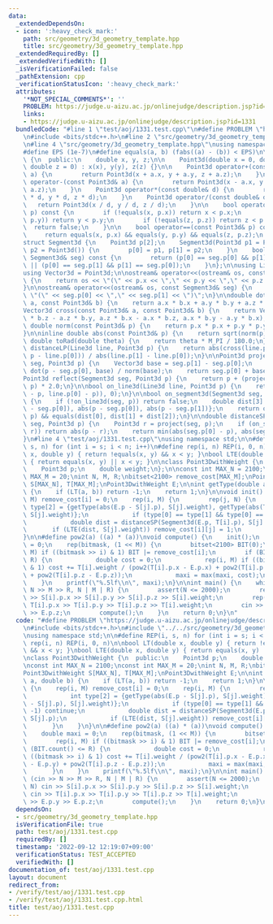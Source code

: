 ```yaml
---
data:
  _extendedDependsOn:
  - icon: ':heavy_check_mark:'
    path: src/geometry/3d_geometry_template.hpp
    title: src/geometry/3d_geometry_template.hpp
  _extendedRequiredBy: []
  _extendedVerifiedWith: []
  _isVerificationFailed: false
  _pathExtension: cpp
  _verificationStatusIcon: ':heavy_check_mark:'
  attributes:
    '*NOT_SPECIAL_COMMENTS*': ''
    PROBLEM: https://judge.u-aizu.ac.jp/onlinejudge/description.jsp?id=1331
    links:
    - https://judge.u-aizu.ac.jp/onlinejudge/description.jsp?id=1331
  bundledCode: "#line 1 \"test/aoj/1331.test.cpp\"\n#define PROBLEM \"https://judge.u-aizu.ac.jp/onlinejudge/description.jsp?id=1331\"\
    \n#include <bits/stdc++.h>\n#line 2 \"src/geometry/3d_geometry_template.hpp\"\n\
    \n#line 4 \"src/geometry/3d_geometry_template.hpp\"\nusing namespace std;\n\n\
    #define EPS (1e-7)\n#define equals(a, b) (fabs((a) - (b)) < EPS)\n\nclass Point3d\
    \ {\n  public:\n    double x, y, z;\n\n    Point3d(double x = 0, double y = 0,\
    \ double z = 0) : x(x), y(y), z(z) {}\n\n    Point3d operator+(const Point3d&\
    \ a) {\n        return Point3d(x + a.x, y + a.y, z + a.z);\n    }\n    Point3d\
    \ operator-(const Point3d& a) {\n        return Point3d(x - a.x, y - a.y, z -\
    \ a.z);\n    }\n    Point3d operator*(const double& d) {\n        return Point3d(x\
    \ * d, y * d, z * d);\n    }\n    Point3d operator/(const double& d) {\n     \
    \   return Point3d(x / d, y / d, z / d);\n    }\n\n    bool operator<(const Point3d&\
    \ p) const {\n        if (!equals(x, p.x)) return x < p.x;\n        if (!equals(y,\
    \ p.y)) return y < p.y;\n        if (!equals(z, p.z)) return z < p.z;\n      \
    \  return false;\n    }\n\n    bool operator==(const Point3d& p) const {\n   \
    \     return equals(x, p.x) && equals(y, p.y) && equals(z, p.z);\n    }\n};\n\n\
    struct Segment3d {\n    Point3d p[2];\n    Segment3d(Point3d p1 = Point3d(), Point3d\
    \ p2 = Point3d()) {\n        p[0] = p1, p[1] = p2;\n    }\n    bool operator==(const\
    \ Segment3d& seg) const {\n        return (p[0] == seg.p[0] && p[1] == seg.p[1])\
    \ || (p[0] == seg.p[1] && p[1] == seg.p[0]);\n    }\n};\n\nusing Line3d = Segment3d;\n\
    using Vector3d = Point3d;\n\nostream& operator<<(ostream& os, const Point3d& p)\
    \ {\n    return os << \"(\" << p.x << \",\" << p.y << \",\" << p.z << \")\";\n\
    }\n\nostream& operator<<(ostream& os, const Segment3d& seg) {\n    return os <<\
    \ \"(\" << seg.p[0] << \",\" << seg.p[1] << \")\";\n}\n\ndouble dot(const Point3d&\
    \ a, const Point3d& b) {\n    return a.x * b.x + a.y * b.y + a.z * b.z;\n}\n\n\
    Vector3d cross(const Point3d& a, const Point3d& b) {\n    return Vector3d(a.y\
    \ * b.z - a.z * b.y, a.z * b.x - a.x * b.z, a.x * b.y - a.y * b.x);\n}\n\ninline\
    \ double norm(const Point3d& p) {\n    return p.x * p.x + p.y * p.y + p.z * p.z;\n\
    }\n\ninline double abs(const Point3d& p) {\n    return sqrt(norm(p));\n}\n\ninline\
    \ double toRad(double theta) {\n    return theta * M_PI / 180.0;\n}\n\ndouble\
    \ distanceLP(Line3d line, Point3d p) {\n    return abs(cross(line.p[1] - line.p[0],\
    \ p - line.p[0])) / abs(line.p[1] - line.p[0]);\n}\n\nPoint3d project(Segment3d\
    \ seg, Point3d p) {\n    Vector3d base = seg.p[1] - seg.p[0];\n    double t =\
    \ dot(p - seg.p[0], base) / norm(base);\n    return seg.p[0] + base * t;\n}\n\n\
    Point3d reflect(Segment3d seg, Point3d p) {\n    return p + (project(seg, p) -\
    \ p) * 2.0;\n}\n\nbool on_line3d(Line3d line, Point3d p) {\n    return equals(abs(cross(line.p[1]\
    \ - p, line.p[0] - p)), 0);\n}\n\nbool on_segment3d(Segment3d seg, Point3d p)\
    \ {\n    if (!on_line3d(seg, p)) return false;\n    double dist[3] = {abs(seg.p[1]\
    \ - seg.p[0]), abs(p - seg.p[0]), abs(p - seg.p[1])};\n    return on_line3d(seg,\
    \ p) && equals(dist[0], dist[1] + dist[2]);\n}\n\ndouble distanceSP(Segment3d\
    \ seg, Point3d p) {\n    Point3d r = project(seg, p);\n    if (on_segment3d(seg,\
    \ r)) return abs(p - r);\n    return min(abs(seg.p[0] - p), abs(seg.p[1] - p));\n\
    }\n#line 4 \"test/aoj/1331.test.cpp\"\nusing namespace std;\n\n#define REP(i,\
    \ s, n) for (int i = s; i < n; i++)\n#define rep(i, n) REP(i, 0, n)\n\nbool LT(double\
    \ x, double y) { return !equals(x, y) && x < y; }\nbool LTE(double x, double y)\
    \ { return equals(x, y) || x < y; }\n\nclass Point3DwithWeight {\n  public:\n\
    \    Point3d p;\n    double weight;\n};\n\nconst int MAX_N = 2100;\nconst int\
    \ MAX_M = 20;\nint N, M, R;\nbitset<2100> remove_cost[MAX_M];\nPoint3DwithWeight\
    \ S[MAX_N], T[MAX_M];\nPoint3DwithWeight E;\n\nint getType(double a, double b)\
    \ {\n    if (LT(a, b)) return -1;\n    return 1;\n}\n\nvoid init() {\n    rep(i,\
    \ M) remove_cost[i] = 0;\n    rep(i, M) {\n        rep(j, N) {\n            int\
    \ type[2] = {getType(abs(E.p - S[j].p), S[j].weight), getType(abs(T[i].p - S[j].p),\
    \ S[j].weight)};\n            if (type[0] == type[1] && type[0] == -1) continue;\n\
    \            double dist = distanceSP(Segment3d(E.p, T[i].p), S[j].p);\n     \
    \       if (LTE(dist, S[j].weight)) remove_cost[i][j] = 1;\n        }\n    }\n\
    }\n\n#define pow2(a) ((a) * (a))\nvoid compute() {\n    init();\n    double maxi\
    \ = 0;\n    rep(bitmask, (1 << M)) {\n        bitset<2100> BIT(0);\n        rep(i,\
    \ M) if ((bitmask >> i) & 1) BIT |= remove_cost[i];\n        if (BIT.count() <=\
    \ R) {\n            double cost = 0;\n            rep(i, M) if ((bitmask >> i)\
    \ & 1) cost += T[i].weight / (pow2(T[i].p.x - E.p.x) + pow2(T[i].p.y - E.p.y)\
    \ + pow2(T[i].p.z - E.p.z));\n            maxi = max(maxi, cost);\n        }\n\
    \    }\n    printf(\"%.5lf\\n\", maxi);\n}\n\nint main() {\n    while (cin >>\
    \ N >> M >> R, N | M | R) {\n        assert(N <= 2000);\n        rep(i, N) cin\
    \ >> S[i].p.x >> S[i].p.y >> S[i].p.z >> S[i].weight;\n        rep(i, M) cin >>\
    \ T[i].p.x >> T[i].p.y >> T[i].p.z >> T[i].weight;\n        cin >> E.p.x >> E.p.y\
    \ >> E.p.z;\n        compute();\n    }\n    return 0;\n}\n"
  code: "#define PROBLEM \"https://judge.u-aizu.ac.jp/onlinejudge/description.jsp?id=1331\"\
    \n#include <bits/stdc++.h>\n#include \"../../src/geometry/3d_geometry_template.hpp\"\
    \nusing namespace std;\n\n#define REP(i, s, n) for (int i = s; i < n; i++)\n#define\
    \ rep(i, n) REP(i, 0, n)\n\nbool LT(double x, double y) { return !equals(x, y)\
    \ && x < y; }\nbool LTE(double x, double y) { return equals(x, y) || x < y; }\n\
    \nclass Point3DwithWeight {\n  public:\n    Point3d p;\n    double weight;\n};\n\
    \nconst int MAX_N = 2100;\nconst int MAX_M = 20;\nint N, M, R;\nbitset<2100> remove_cost[MAX_M];\n\
    Point3DwithWeight S[MAX_N], T[MAX_M];\nPoint3DwithWeight E;\n\nint getType(double\
    \ a, double b) {\n    if (LT(a, b)) return -1;\n    return 1;\n}\n\nvoid init()\
    \ {\n    rep(i, M) remove_cost[i] = 0;\n    rep(i, M) {\n        rep(j, N) {\n\
    \            int type[2] = {getType(abs(E.p - S[j].p), S[j].weight), getType(abs(T[i].p\
    \ - S[j].p), S[j].weight)};\n            if (type[0] == type[1] && type[0] ==\
    \ -1) continue;\n            double dist = distanceSP(Segment3d(E.p, T[i].p),\
    \ S[j].p);\n            if (LTE(dist, S[j].weight)) remove_cost[i][j] = 1;\n \
    \       }\n    }\n}\n\n#define pow2(a) ((a) * (a))\nvoid compute() {\n    init();\n\
    \    double maxi = 0;\n    rep(bitmask, (1 << M)) {\n        bitset<2100> BIT(0);\n\
    \        rep(i, M) if ((bitmask >> i) & 1) BIT |= remove_cost[i];\n        if\
    \ (BIT.count() <= R) {\n            double cost = 0;\n            rep(i, M) if\
    \ ((bitmask >> i) & 1) cost += T[i].weight / (pow2(T[i].p.x - E.p.x) + pow2(T[i].p.y\
    \ - E.p.y) + pow2(T[i].p.z - E.p.z));\n            maxi = max(maxi, cost);\n \
    \       }\n    }\n    printf(\"%.5lf\\n\", maxi);\n}\n\nint main() {\n    while\
    \ (cin >> N >> M >> R, N | M | R) {\n        assert(N <= 2000);\n        rep(i,\
    \ N) cin >> S[i].p.x >> S[i].p.y >> S[i].p.z >> S[i].weight;\n        rep(i, M)\
    \ cin >> T[i].p.x >> T[i].p.y >> T[i].p.z >> T[i].weight;\n        cin >> E.p.x\
    \ >> E.p.y >> E.p.z;\n        compute();\n    }\n    return 0;\n}\n"
  dependsOn:
  - src/geometry/3d_geometry_template.hpp
  isVerificationFile: true
  path: test/aoj/1331.test.cpp
  requiredBy: []
  timestamp: '2022-09-12 12:19:07+09:00'
  verificationStatus: TEST_ACCEPTED
  verifiedWith: []
documentation_of: test/aoj/1331.test.cpp
layout: document
redirect_from:
- /verify/test/aoj/1331.test.cpp
- /verify/test/aoj/1331.test.cpp.html
title: test/aoj/1331.test.cpp
---
```

